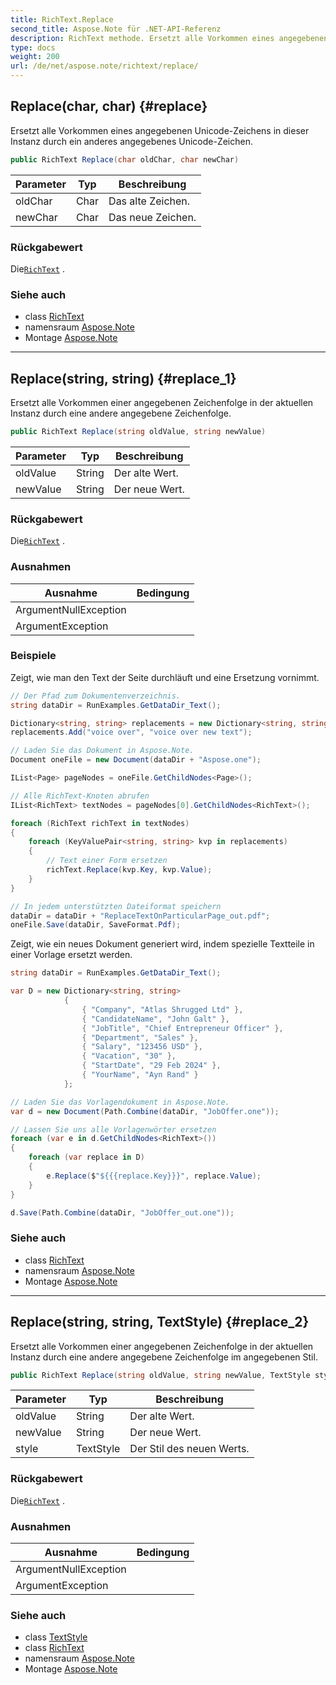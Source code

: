 ```yaml
---
title: RichText.Replace
second_title: Aspose.Note für .NET-API-Referenz
description: RichText methode. Ersetzt alle Vorkommen eines angegebenen UnicodeZeichens in dieser Instanz durch ein anderes angegebenes UnicodeZeichen.
type: docs
weight: 200
url: /de/net/aspose.note/richtext/replace/
---
```

## Replace(char, char) {#replace}

Ersetzt alle Vorkommen eines angegebenen Unicode-Zeichens in dieser Instanz durch ein anderes angegebenes Unicode-Zeichen.

```csharp
public RichText Replace(char oldChar, char newChar)
```

| Parameter | Typ | Beschreibung |
| --- | --- | --- |
| oldChar | Char | Das alte Zeichen. |
| newChar | Char | Das neue Zeichen. |

### Rückgabewert

Die[`RichText`](../) .

### Siehe auch

* class [RichText](../)
* namensraum [Aspose.Note](../../richtext/)
* Montage [Aspose.Note](../../../)

---

## Replace(string, string) {#replace_1}

Ersetzt alle Vorkommen einer angegebenen Zeichenfolge in der aktuellen Instanz durch eine andere angegebene Zeichenfolge.

```csharp
public RichText Replace(string oldValue, string newValue)
```

| Parameter | Typ | Beschreibung |
| --- | --- | --- |
| oldValue | String | Der alte Wert. |
| newValue | String | Der neue Wert. |

### Rückgabewert

Die[`RichText`](../) .

### Ausnahmen

| Ausnahme | Bedingung |
| --- | --- |
| ArgumentNullException |  |
| ArgumentException |  |

### Beispiele

Zeigt, wie man den Text der Seite durchläuft und eine Ersetzung vornimmt.

```csharp
// Der Pfad zum Dokumentenverzeichnis.
string dataDir = RunExamples.GetDataDir_Text();

Dictionary<string, string> replacements = new Dictionary<string, string>();
replacements.Add("voice over", "voice over new text");

// Laden Sie das Dokument in Aspose.Note.
Document oneFile = new Document(dataDir + "Aspose.one");

IList<Page> pageNodes = oneFile.GetChildNodes<Page>();

// Alle RichText-Knoten abrufen
IList<RichText> textNodes = pageNodes[0].GetChildNodes<RichText>();

foreach (RichText richText in textNodes)
{
    foreach (KeyValuePair<string, string> kvp in replacements)
    {
        // Text einer Form ersetzen
        richText.Replace(kvp.Key, kvp.Value);
    }
}

// In jedem unterstützten Dateiformat speichern
dataDir = dataDir + "ReplaceTextOnParticularPage_out.pdf";
oneFile.Save(dataDir, SaveFormat.Pdf);
```

Zeigt, wie ein neues Dokument generiert wird, indem spezielle Textteile in einer Vorlage ersetzt werden.

```csharp
string dataDir = RunExamples.GetDataDir_Text();

var D = new Dictionary<string, string>
            {
                { "Company", "Atlas Shrugged Ltd" },
                { "CandidateName", "John Galt" },
                { "JobTitle", "Chief Entrepreneur Officer" },
                { "Department", "Sales" },
                { "Salary", "123456 USD" },
                { "Vacation", "30" },
                { "StartDate", "29 Feb 2024" },
                { "YourName", "Ayn Rand" }
            };

// Laden Sie das Vorlagendokument in Aspose.Note.
var d = new Document(Path.Combine(dataDir, "JobOffer.one"));

// Lassen Sie uns alle Vorlagenwörter ersetzen
foreach (var e in d.GetChildNodes<RichText>())
{
    foreach (var replace in D)
    {
        e.Replace($"${{{replace.Key}}}", replace.Value);
    }
}

d.Save(Path.Combine(dataDir, "JobOffer_out.one"));
```

### Siehe auch

* class [RichText](../)
* namensraum [Aspose.Note](../../richtext/)
* Montage [Aspose.Note](../../../)

---

## Replace(string, string, TextStyle) {#replace_2}

Ersetzt alle Vorkommen einer angegebenen Zeichenfolge in der aktuellen Instanz durch eine andere angegebene Zeichenfolge im angegebenen Stil.

```csharp
public RichText Replace(string oldValue, string newValue, TextStyle style)
```

| Parameter | Typ | Beschreibung |
| --- | --- | --- |
| oldValue | String | Der alte Wert. |
| newValue | String | Der neue Wert. |
| style | TextStyle | Der Stil des neuen Werts. |

### Rückgabewert

Die[`RichText`](../) .

### Ausnahmen

| Ausnahme | Bedingung |
| --- | --- |
| ArgumentNullException |  |
| ArgumentException |  |

### Siehe auch

* class [TextStyle](../../textstyle/)
* class [RichText](../)
* namensraum [Aspose.Note](../../richtext/)
* Montage [Aspose.Note](../../../)



